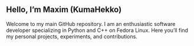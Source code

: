 ## Hello, I’m Maxim (KumaHekko)

Welcome to my main GitHub repository. I am an enthusiastic software developer specializing in Python and C++ on Fedora Linux. Here you’ll find my personal projects, experiments, and contributions.
